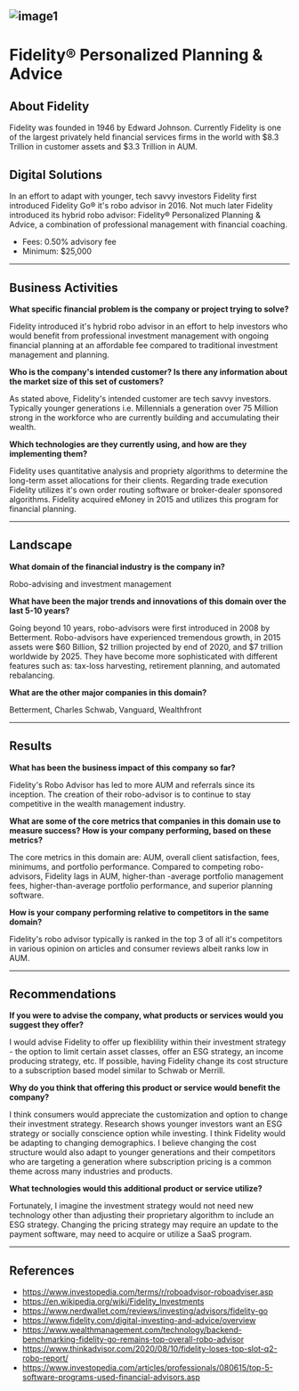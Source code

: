 ![image1](https://media-exp1.licdn.com/dms/image/C4E1BAQEdmTbt0z__sw/company-background_10000/0?e=2159024400&v=beta&t=vGjxKU-4n8bafpLGpof51vvdKetz5uCNPix5pePntvs)
---
# Fidelity® Personalized Planning & Advice

## About Fidelity

Fidelity was founded in 1946 by Edward Johnson. Currently Fidelity is one of the largest privately held financial services firms in the world with $8.3 Trillion in customer assets and $3.3 Trillion in AUM.

## Digital Solutions

In an effort to adapt with younger, tech savvy investors Fidelity first introduced Fidelity Go® it's robo advisor in 2016. Not much later Fidelity introduced its hybrid robo advisor: Fidelity® Personalized Planning & Advice, a combination of professional management with financial coaching. 
* Fees: 0.50% advisory fee
* Minimum: $25,000

---

## Business Activities

**What specific financial problem is the company or project trying to solve?**

Fidelity introduced it's hybrid robo advisor in an effort to help investors who would benefit from professional investment management with ongoing financial planning at an affordable fee compared to traditional investment management and planning.

**Who is the company's intended customer?  Is there any information about the market size of this set of customers?**

As stated above, Fidelity's intended customer are tech savvy investors. Typically younger generations i.e. Millennials a generation over 75 Million strong in the workforce who are currently building and accumulating their wealth.

**Which technologies are they currently using, and how are they implementing them?**

Fidelity uses quantitative analysis and propriety algorithms to determine the long-term asset allocations for  their clients. Regarding trade execution Fidelity utilizes it's own order routing software or broker-dealer sponsored algorithms.  Fidelity acquired eMoney in 2015 and utilizes this program for financial planning.

---

## Landscape

**What domain of the financial industry is the company in?**

Robo-advising and investment management

**What have been the major trends and innovations of this domain over the last 5-10 years?**

Going beyond 10 years, robo-advisors were first introduced in 2008 by Betterment. Robo-advisors have experienced tremendous growth, in 2015 assets were $60 Billion, $2 trillion projected by end of 2020, and $7 trillion worldwide by 2025. They have become more sophisticated with different features such as: tax-loss harvesting, retirement planning, and automated rebalancing.

**What are the other major companies in this domain?**

Betterment, Charles Schwab, Vanguard, Wealthfront

---

## Results

**What has been the business impact of this company so far?**

Fidelity's Robo Advisor has led to more AUM and referrals since its inception. The creation of their robo-advisor is to continue to stay competitive in the wealth management industry.

**What are some of the core metrics that companies in this domain use to measure success? How is your company performing, based on these metrics?**

The core metrics in this domain are: AUM, overall client satisfaction, fees, minimums, and portfolio performance.  Compared to competing robo-advisors, Fidelity lags in AUM, higher-than -average portfolio management fees, higher-than-average portfolio performance, and superior planning software.

**How is your company performing relative to competitors in the same domain?**

Fidelity's robo advisor typically is ranked in the top 3 of all it's competitors in various opinion on articles and consumer reviews albeit ranks low in AUM.

---

## Recommendations

**If you were to advise the company, what products or services would you suggest they offer?**

I would advise Fidelity to offer up flexiblility within their investment strategy - the option to limit certain asset classes, offer an ESG strategy, an income producing strategy, etc. If possible, having Fidelity change its cost structure to a subscription based model similar to Schwab or Merrill.

**Why do you think that offering this product or service would benefit the company?**

I think consumers would appreciate the customization and option to change their investment strategy. Research shows younger investors want an ESG strategy or socially conscience option while investing. I think Fidelity would be adapting to changing demographics. I believe changing the cost structure would also adapt to younger generations and their competitors who are targeting a generation where subscription pricing is a common theme across many industries and products.

**What technologies would this additional product or service utilize?**

Fortunately, I imagine the investment strategy would not need new technology other than adjusting their proprietary algorithm to include an ESG strategy. Changing the pricing strategy may require an update to the payment software, may need to acquire or utilize a SaaS program.

---

## References

* https://www.investopedia.com/terms/r/roboadvisor-roboadviser.asp
* https://en.wikipedia.org/wiki/Fidelity_Investments
* https://www.nerdwallet.com/reviews/investing/advisors/fidelity-go
* https://www.fidelity.com/digital-investing-and-advice/overview
* https://www.wealthmanagement.com/technology/backend-benchmarking-fidelity-go-remains-top-overall-robo-advisor
* https://www.thinkadvisor.com/2020/08/10/fidelity-loses-top-slot-q2-robo-report/
* https://www.investopedia.com/articles/professionals/080615/top-5-software-programs-used-financial-advisors.asp





